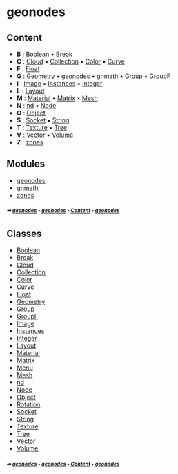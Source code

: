 # geonodes



## Content

- **B** : [Boolean](geono-boolean.md#boolean) :black_small_square: [Break](geono-break.md#break)
- **C** : [Cloud](geono-cloud.md#cloud) :black_small_square: [Collection](geono-collection.md#collection) :black_small_square: [Color](geono-color.md#color) :black_small_square: [Curve](geono-curve.md#curve)
- **F** : [Float](geono-float.md#float)
- **G** : [Geometry](geono-geometry.md#geometry) :black_small_square: [geonodes](geono-geono---geonodes.md#geonodes) :black_small_square: [gnmath](geono-gnmat---gnmath.md#gnmath) :black_small_square: [Group](geono-group.md#group) :black_small_square: [GroupF](geono-groupf.md#groupf)
- **I** : [Image](geono-image.md#image) :black_small_square: [Instances](geono-instances.md#instances) :black_small_square: [Integer](geono-integer.md#integer)
- **L** : [Layout](geono-layout.md#layout)
- **M** : [Material](geono-material.md#material) :black_small_square: [Matrix](geono-matrix.md#matrix) :black_small_square: [Mesh](geono-mesh.md#mesh)
- **N** : [nd](geono-nd.md#nd) :black_small_square: [Node](geono-node.md#node)
- **O** : [Object](geono-object.md#object)
- **S** : [Socket](geono-socket.md#socket) :black_small_square: [String](geono-string.md#string)
- **T** : [Texture](geono-texture.md#texture) :black_small_square: [Tree](geono-tree.md#tree)
- **V** : [Vector](geono-vector.md#vector) :black_small_square: [Volume](geono-volume.md#volume)
- **Z** : [zones](geono-zones---zones.md#zones)

## Modules



- [geonodes](geono-geono---geonodes.md#geonodes)
- [gnmath](geono-gnmat---gnmath.md#gnmath)
- [zones](geono-zones---zones.md#zones)

##### <sub>:arrow_right: [geonodes](index.md#geonodes) :black_small_square: [geonodes](geono---geonodes.md#geonodes) :black_small_square: [Content](geono---geonodes.md#content) :black_small_square: [geonodes](geono---geonodes.md#geonodes)</sub>

## Classes



- [Boolean](geono-boolean.md#boolean)
- [Break](geono-break.md#break)
- [Cloud](geono-cloud.md#cloud)
- [Collection](geono-collection.md#collection)
- [Color](geono-color.md#color)
- [Curve](geono-curve.md#curve)
- [Float](geono-float.md#float)
- [Geometry](geono-geometry.md#geometry)
- [Group](geono-group.md#group)
- [GroupF](geono-groupf.md#groupf)
- [Image](geono-image.md#image)
- [Instances](geono-instances.md#instances)
- [Integer](geono-integer.md#integer)
- [Layout](geono-layout.md#layout)
- [Material](geono-material.md#material)
- [Matrix](geono-matrix.md#matrix)
- [Menu](geono-menu.md#menu)
- [Mesh](geono-mesh.md#mesh)
- [nd](geono-nd.md#nd)
- [Node](geono-node.md#node)
- [Object](geono-object.md#object)
- [Rotation](geono-rotation.md#rotation)
- [Socket](geono-socket.md#socket)
- [String](geono-string.md#string)
- [Texture](geono-texture.md#texture)
- [Tree](geono-tree.md#tree)
- [Vector](geono-vector.md#vector)
- [Volume](geono-volume.md#volume)

##### <sub>:arrow_right: [geonodes](index.md#geonodes) :black_small_square: [geonodes](geono---geonodes.md#geonodes) :black_small_square: [Content](geono---geonodes.md#content) :black_small_square: [geonodes](geono---geonodes.md#geonodes)</sub>